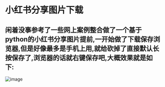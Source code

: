 # 小红书分享图片下载


## 闲着没事参考了一些网上案例整合做了一个基于python的小红书分享图片提前,一开始做了下载保存浏览器,但是好像最多是手机上用,就给砍掉了直接默认长按保存了,浏览器的话就右键保存吧,大概效果就是如下:


![image](https://github.com/user-attachments/assets/f6d25445-6553-4685-915a-a862d910671b)
